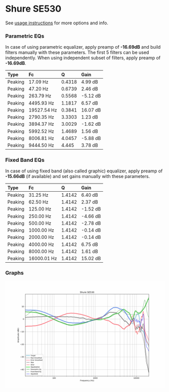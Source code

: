 # Shure SE530
See [usage instructions](https://github.com/jaakkopasanen/AutoEq#usage) for more options and info.

### Parametric EQs
In case of using parametric equalizer, apply preamp of **-16.69dB** and build filters manually
with these parameters. The first 5 filters can be used independently.
When using independent subset of filters, apply preamp of **-16.69dB**.

| Type    | Fc          |      Q | Gain     |
|:--------|:------------|:-------|:---------|
| Peaking | 17.09 Hz    | 0.4318 | 4.99 dB  |
| Peaking | 47.20 Hz    | 0.6739 | 2.46 dB  |
| Peaking | 263.79 Hz   | 0.5568 | -5.12 dB |
| Peaking | 4495.93 Hz  | 1.1817 | 6.57 dB  |
| Peaking | 19527.54 Hz | 0.3841 | 16.07 dB |
| Peaking | 2790.35 Hz  | 3.3303 | 1.23 dB  |
| Peaking | 3894.37 Hz  | 3.0029 | -1.62 dB |
| Peaking | 5992.52 Hz  | 1.4689 | 1.56 dB  |
| Peaking | 8006.81 Hz  | 4.0457 | -5.88 dB |
| Peaking | 9444.50 Hz  | 4.445  | 3.78 dB  |

### Fixed Band EQs
In case of using fixed band (also called graphic) equalizer, apply preamp of **-15.66dB**
(if available) and set gains manually with these parameters.

| Type    | Fc          |      Q | Gain     |
|:--------|:------------|:-------|:---------|
| Peaking | 31.25 Hz    | 1.4142 | 6.40 dB  |
| Peaking | 62.50 Hz    | 1.4142 | 2.37 dB  |
| Peaking | 125.00 Hz   | 1.4142 | -1.52 dB |
| Peaking | 250.00 Hz   | 1.4142 | -4.66 dB |
| Peaking | 500.00 Hz   | 1.4142 | -2.78 dB |
| Peaking | 1000.00 Hz  | 1.4142 | -0.14 dB |
| Peaking | 2000.00 Hz  | 1.4142 | -0.14 dB |
| Peaking | 4000.00 Hz  | 1.4142 | 6.75 dB  |
| Peaking | 8000.00 Hz  | 1.4142 | 1.61 dB  |
| Peaking | 16000.01 Hz | 1.4142 | 15.02 dB |

### Graphs
![](./Shure%20SE530.png)